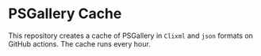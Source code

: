 # PSGallery Cache

This repository creates a cache of PSGallery in `Clixml` and `json` formats on GitHub actions.
The cache runs every hour.
